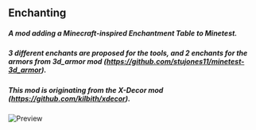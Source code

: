 ## Enchanting ##

##### A mod adding a Minecraft-inspired Enchantment Table to Minetest. #####
##### 3 different enchants are proposed for the tools, and 2 enchants for the armors from 3d_armor mod (https://github.com/stujones11/minetest-3d_armor). #####

##### This mod is originating from the X-Decor mod (https://github.com/kilbith/xdecor). #####

![Preview](http://i.imgur.com/M05BqjT.png)

